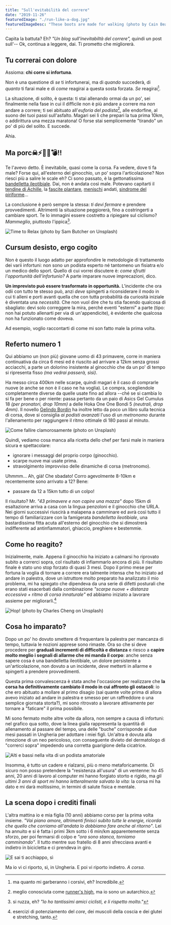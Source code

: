 ```yaml
---
title: "Sull'evitabilità del correre"
date: "2019-11-26"
featuredImage: "./run-like-a-dog.jpg"
featuredImageDesc: "These boots are made for walking (photo by Cain Beaudoin on Unsplash)"
---
```


Capìta la battuta? Eh? _"Un blog sull'inevitabiltà del correre",_ quindi un post sull'-- Ok, continua a leggere, dai. Ti prometto che migliorerà.<!-- end -->

## Tu correrai con dolore

Assioma: **chi corre si infortuna**.

Non è una questione di _se_ ti infortunerai, ma di _quando_ succederà, di _quanto_ ti farai male e di _come_ reagirai a questa sosta forzata. _Se_ reagirai[^1].

La situazione, di solito, è questa: ti stai allenando ormai da un po', sei finalmente nella fase in cui il difficile non è più andare a correre ma _non_ andare a correre; ti sei abituato all'_euforia del podista_[^2], alle endorfine, al suono dei tuoi passi sull'asfalto. Magari sei lì che prepari la tua prima 10km, o addirittura una mezza maratona! O forse stai semplicemente "tirando" un po' di più del solito. E succede.

Ahia.

## Ma porc☠⚡🔪🌟💣‼

Te l'avevo detto. È inevitabile, quasi come la corsa. Fa vedere, dove ti fa male? Forse qui, all'esterno del ginocchio, un po' sopra l'articolazione? Non riesci più a salire le scale eh? Ci sono passato, è la gettonatissima [bandelletta ileotibiale](https://www.albanesi.it/corsa/running/sindrome-della-bandelletta-ileotibiale.htm). Dai, non è andata così male. Potevano capitarti il [tendine di Achille](https://www.albanesi.it/corsa/running/tendinopatia-del-tendine-di-achille.htm), la [fascite plantare](https://www.albanesi.it/corsa/running/fascite-plantare.htm), [menischi](https://www.albanesi.it/corsa/running/menisco.htm) andati, [sindrome del piriforme](https://www.albanesi.it/medicina-sportiva/sindrome-del-piriforme.htm)...

La conclusione è però sempre la stessa: _ti devi fermare_ e prendere provvedimenti. Altrimenti la situazione peggiorerà, fino a costringerti a cambiare sport. Te lo immagini essere costretto a ripiegare sul ciclismo? _Mammeglio_, piuttosto l'ippica[^3].

![Time to Relax (photo by Sam Butcher on Unsplash)](time-to-relax.jpg)

## Cursum desisto, ergo cogito

Non è questo il luogo adatto per approfondire le metodologie di trattamento dei varii infortuni: non sono un podista esperto né tantomeno un fisiatra e/o un medico dello sport. Quello di cui vorrei discutere è: _come sfrutti l'opportunità dell'infortunio?_ A parte imparare nuove imprecazioni, dico.

**Un imprevisto può essere trasformato in opportunità.** L'incidente che ora odii con tutto te stesso può, anzi _deve_ spingerti a riconsiderare il modo in cui ti alleni e porti avanti quella che con tutta probabilità da curiosità iniziale è diventata una _necessità_. Che non vuol dire che tu stia facendo qualcosa di sbagliato: devi solo correggere la mira, perché eventi "esterni" a parte (tipo: non hai potuto allenarti per via di un'appendicite), è evidente che qualcosa non ha funzionato come doveva.

Ad esempio, voglio raccontarti di come mi son fatto male la prima volta.

## Referto numero 1

Qui abbiamo un (non più) giovane uomo di 43 primavere, corre in maniera continuativa da circa 6 mesi ed è riuscito ad arrivare a 12km senza grossi acciacchi, a parte un dolorino insistente al ginocchio che da un po' di tempo si ripresenta fisso _(ma vedrai passerà, sìsì)_.

Ha messo circa 400km nelle scarpe, quindi magari è il caso di comprarle nuove (e anche se non è il caso ne ha voglia). Le compra, scegliendole completamente diverse da quelle usate fino ad allora --ché se si cambia lo si fa per bene o per niente: passa pertanto da un paio di Asics Gel Cumulus 18 _(per pronatori, drop 10mm)_ a delle Hoka One One Bondi 5 _(neutrali, drop 4mm)_. Il novello [Gelindo Bordin](https://it.wikipedia.org/wiki/Gelindo_Bordin) ha inoltre letto da poco un libro sulla tecnica di corsa, dove si consiglia _ai podisti avanzati_ l'uso di un _metronomo_ durante l'allenamento per raggiungere il ritmo ottimale di 180 passi al minuto.

![Come fallire clamorosamente (photo on Unsplash)](epic-fail.jpg)

Quindi, vediamo cosa manca alla ricetta dello chef per farsi male in maniera sicura e spettacolare:

- ignorare i messaggi del proprio corpo (ginocchio).
- scarpe nuove mai usate prima.
- stravolgimento improvviso delle dinamiche di corsa (metronomo).

Uhmmm... Ah, già! Che sbadato! Corro agevolmente 8-10km e recentemente sono arrivato a 12? Bene:

- passare da 12 a 15km tutto di un colpo!

Il risultato? Mr. _"43 primavere e non capire una mazza"_ dopo 15km di esaltazione arriva a casa con la lingua penzoloni e il ginocchio che URLA. Nei giorni successivi riuscirà a malapena a camminare ed avrà così tutto il tempo di familiarizzare con la famigerata _bandelletta ileotibiale_, una bastardissima fitta acuta all'esterno del ginocchio che si dimostrerà indifferente ad antinfiammatori, ghiaccio, preghiere e bestemmie.

## Come ho reagito?

Inizialmente, male. Appena il ginocchio ha iniziato a calmarsi ho riprovato subito a correrci sopra, col risultato di infiammarlo ancora di più. Il risultato finale è stato uno stop forzato di quasi 3 mesi. Dopo il primo mese per fortuna la voglia di tornare a correre era talmente intensa che ho iniziato ad andare in palestra, dove un istruttore molto preparato ha analizzato il mio problema, mi ha spiegato che dipendeva da una serie di difetti posturali che erano stati esacerbati dalla combinazione _"scarpe nuove + distanza eccessiva + ritmo di corsa innaturale"_ ed abbiamo iniziato a lavorare assieme per migliorarli.[^4]

![Hop! (photo by Charles Cheng on Unsplash)](flip.jpg)

## Cosa ho imparato?

Dopo un po' ho dovuto smettere di frequentare la palestra per mancanza di tempo, tuttavia le nozioni apprese sono rimaste. Ora so che si deve procedere per **graduali incrementi di difficoltà e distanza** e riesco a **capire molto meglio i segnali di allarme che mi manda il corpo**: anche senza sapere cosa è una bandelletta ileotibiale, un dolore persistente a un'articolazione, non dovuto a un incidente, _deve_ metterti in allarme e spingerti a prendere provvedimenti.

Questa prima convalescenza è stata anche l'occasione per realizzare che **la corsa ha definitivamente cambiato il modo in cui affronto gli ostacoli**: io che ero abituato a mollare al primo disagio (sai quante volte prima di allora avevo iniziato ad andare in palestra e smesso per un raffreddore o una semplice giornata storta?), mi sono ritrovato a lavorare attivamente per tornare a "faticare" il prima possibile.

Mi sono fermato molte altre volte da allora, non sempre a causa di infortuni: nel grafico qua sotto, dove la linea gialla rappresenta la quantità di allenamento al passare del tempo, una delle "buche" corrisponde ai due mesi passati in Ungheria per adottare i miei figli. Un'altra è dovuta alla rimozione di un neo pericoloso, con conseguente divieto del dermatologo di "correrci sopra" impedendo una corretta guarigione della cicatrice.

![Alti e bassi nella vita di un podista amatoriale](tutti-i-miei-sbagli.png)

Insomma, è tutto un cadere e rialzarsi, più o meno metaforicamente. Di sicuro non posso pretendere la "resistenza all'usura" di un ventenne: ho 45 anni, 20 anni di lavoro al computer mi hanno forgiato storto e rigido, ma _gli ultimi 3 anni di sport mi hanno letteralmente salvato la vita:_ la corsa mi ha dato e mi darà moltissimo, in termini di salute fisica e mentale.

## La scena dopo i crediti finali

L'altra mattina io e mia figlia (10 anni) abbiamo corso per la prima volta insieme. _"Vai piano amore, altrimenti finisci subito tutte le energie, ricorda che quello che corriamo all'andata lo dobbiamo fare anche al ritorno"_. Lei ha annuito e si è fatta i primi 3km sotto i 6 min/km apparentemente senza sforzo, per poi fermarsi di colpo e _"ora sono stanca, torniamo camminando"_. Il tutto mentre suo fratello di 8 anni sfrecciava avanti e indietro in bicicletta e ci prendeva in giro.

![E sai ti acchiappo, sì](run-baby-run.jpg)

Ma io vi ci riporto, sì, in Ungheria. E poi vi riporto indietro. _A corsa_.

[^1]: ma quanto mi garberanno i corsivi, eh? Incredibile.
[^2]: meglio conosciuta come [runner's high](https://it.wikipedia.org/wiki/Endorfine#Runner's_high), ma io sono un autarchico.
[^3]: si ruzza, eh? _"Io ho tantissimi amici ciclisti, e li rispetto molto."_
[^4]: esercizi di potenziamento del _core_, dei muscoli della coscia e dei glutei e stretching, tanto.
